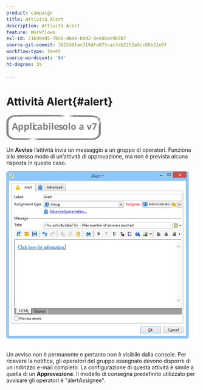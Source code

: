 ```yaml
---
product: campaign
title: Attività Alert
description: Attività Alert
feature: Workflows
exl-id: 21698e85-7b58-4bde-bbd2-0ee06ac90307
source-git-commit: 381538fac319dfa075cac3db2252a9cc80b31e0f
workflow-type: tm+mt
source-wordcount: '84'
ht-degree: 3%

---
```


# Attività Alert{#alert}

![](../../assets/v7-only.svg)

Un **Avviso** l’attività invia un messaggio a un gruppo di operatori. Funziona allo stesso modo di un’attività di approvazione, ma non è prevista alcuna risposta in questo caso.

![](assets/edit_alerte.png)

Un avviso non è permanente e pertanto non è visibile dalla console. Per ricevere la notifica, gli operatori del gruppo assegnato devono disporre di un indirizzo e-mail completo. La configurazione di questa attività è simile a quella di un **Approvazione**. Il modello di consegna predefinito utilizzato per avvisare gli operatori è &quot;alertAssignee&quot;.
